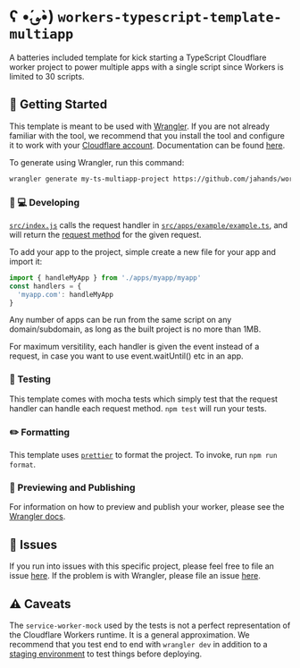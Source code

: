 # ʕ •́؈•̀) `workers-typescript-template-multiapp`

A batteries included template for kick starting a TypeScript Cloudflare worker project to power multiple apps with a single script since Workers is limited to 30 scripts.

## 🔋 Getting Started

This template is meant to be used with [Wrangler](https://github.com/cloudflare/wrangler). If you are not already familiar with the tool, we recommend that you install the tool and configure it to work with your [Cloudflare account](https://dash.cloudflare.com). Documentation can be found [here](https://developers.cloudflare.com/workers/tooling/wrangler/).

To generate using Wrangler, run this command:

```bash
wrangler generate my-ts-multiapp-project https://github.com/jahands/worker-typescript-template-multiapp
```

### 👩 💻 Developing

[`src/index.js`](./src/index.ts) calls the request handler in [`src/apps/example/example.ts`](./src/handler.ts), and will return the [request method](https://developer.mozilla.org/en-US/docs/Web/API/Request/method) for the given request.

To add your app to the project, simple create a new file for your app and import it:
```typescript
import { handleMyApp } from './apps/myapp/myapp'
const handlers = {
  'myapp.com': handleMyApp
}
```
Any number of apps can be run from the same script on any domain/subdomain, as long as the built project is no more than 1MB.

For maximum versitility, each handler is given the event instead of a request, in case you want to use event.waitUntil() etc in an app.

### 🧪 Testing

This template comes with mocha tests which simply test that the request handler can handle each request method. `npm test` will run your tests.

### ✏️ Formatting

This template uses [`prettier`](https://prettier.io/) to format the project. To invoke, run `npm run format`.

### 👀 Previewing and Publishing

For information on how to preview and publish your worker, please see the [Wrangler docs](https://developers.cloudflare.com/workers/tooling/wrangler/commands/#publish).

## 🤢 Issues

If you run into issues with this specific project, please feel free to file an issue [here](https://github.com/jahands/worker-typescript-template-multiapp/issues). If the problem is with Wrangler, please file an issue [here](https://github.com/cloudflare/wrangler/issues).

## ⚠️ Caveats

The `service-worker-mock` used by the tests is not a perfect representation of the Cloudflare Workers runtime. It is a general approximation. We recommend that you test end to end with `wrangler dev` in addition to a [staging environment](https://developers.cloudflare.com/workers/tooling/wrangler/configuration/environments/) to test things before deploying.
